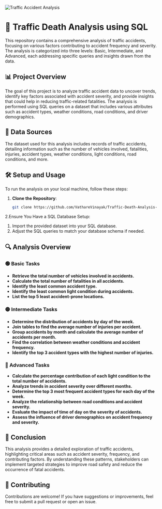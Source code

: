 ![Traffic Accident Analysis](./road-accident-Articl-Thumbnail.jpg)

# 🚦 Traffic Death Analysis using SQL


This repository contains a comprehensive analysis of traffic accidents, focusing on various factors contributing to accident frequency and severity. The analysis is categorized into three levels: Basic, Intermediate, and Advanced, each addressing specific queries and insights drawn from the data.

## 📊 Project Overview


The goal of this project is to analyze traffic accident data to uncover trends, identify key factors associated with accident severity, and provide insights that could help in reducing traffic-related fatalities. The analysis is performed using SQL queries on a dataset that includes various attributes such as accident types, weather conditions, road conditions, and driver demographics.

## 📁 Data Sources


The dataset used for this analysis includes records of traffic accidents, detailing information such as the number of vehicles involved, fatalities, injuries, accident types, weather conditions, light conditions, road conditions, and more.

## 🛠️ Setup and Usage


To run the analysis on your local machine, follow these steps:

1. **Clone the Repository**:
   ```bash
   git clone https://github.com/VathareVinayak/Traffic-Death-Analysis-SQL.git


2.Ensure You Have a SQL Database Setup:

1. Import the provided dataset into your SQL database.
2. Adjust the SQL queries to match your database schema if needed.



## 🔍 Analysis Overview

### 🟢 Basic Tasks

- **Retrieve the total number of vehicles involved in accidents.**
- **Calculate the total number of fatalities in all accidents.**
- **Identify the least common accident type.**
- **Identify the least common light condition during accidents.**
- **List the top 5 least accident-prone locations.**

### 🟡 Intermediate Tasks

- **Determine the distribution of accidents by day of the week.**
- **Join tables to find the average number of injuries per accident.**
- **Group accidents by month and calculate the average number of accidents per month.**
- **Find the correlation between weather conditions and accident frequency.**
- **Identify the top 3 accident types with the highest number of injuries.**

### 🔴 Advanced Tasks

- **Calculate the percentage contribution of each light condition to the total number of accidents.**
- **Analyze trends in accident severity over different months.**
- **Determine the top 3 most frequent accident types for each day of the week.**
- **Analyze the relationship between road conditions and accident severity.**
- **Evaluate the impact of time of day on the severity of accidents.**
- **Assess the influence of driver demographics on accident frequency and severity.**


## 📝 Conclusion


This analysis provides a detailed exploration of traffic accidents, highlighting critical areas such as accident severity, frequency, and contributing factors. By understanding these patterns, stakeholders can implement targeted strategies to improve road safety and reduce the occurrence of fatal accidents.

## 🤝 Contributing


Contributions are welcome! If you have suggestions or improvements, feel free to submit a pull request or open an issue.
